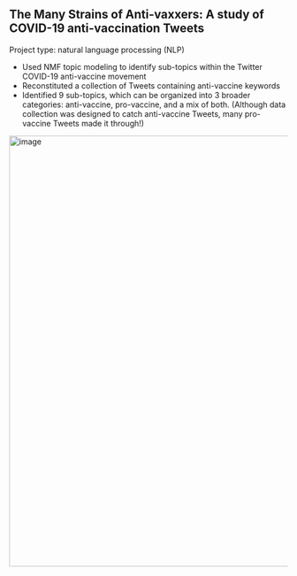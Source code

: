 ## The Many Strains of Anti-vaxxers: A study of COVID-19 anti-vaccination Tweets 
Project type: natural language processing (NLP)

- Used NMF topic modeling to identify sub-topics within the Twitter COVID-19 anti-vaccine movement 
- Reconstituted a collection of Tweets containing anti-vaccine keywords
- Identified 9 sub-topics, which can be organized into 3 broader categories: anti-vaccine, pro-vaccine, and a mix of both. (Although data collection was designed to catch anti-vaccine Tweets, many pro-vaccine Tweets made it through!)



<img width="779" alt="image" src="https://user-images.githubusercontent.com/79233614/141728316-31316572-2194-4a95-96b7-7082f93de3f1.png">
